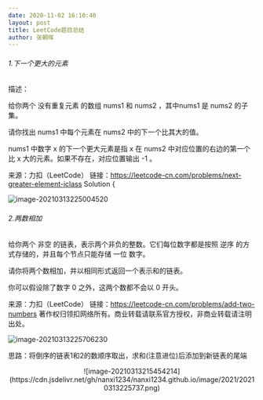 ```yaml
---
date: 2020-11-02 16:10:40
layout: post
title: LeetCode题目总结
author: 张朝晖
---
```




###### 1.下一个更大的元素

描述：

  给你两个 没有重复元素 的数组 nums1 和 nums2 ，其中nums1 是 nums2 的子集。

请你找出 nums1 中每个元素在 nums2 中的下一个比其大的值。

nums1 中数字 x 的下一个更大元素是指 x 在 nums2 中对应位置的右边的第一个比 x 大的元素。如果不存在，对应位置输出 -1 。

来源：力扣（LeetCode）
链接：https://leetcode-cn.com/problems/next-greater-element-iclass Solution {

  

![image-20210313225004520](https://cdn.jsdelivr.net/gh/nanxi1234/nanxi1234.github.io/image/2021/20210313225718.png)

######  2.两数相加

给你两个 非空 的链表，表示两个非负的整数。它们每位数字都是按照 逆序 的方式存储的，并且每个节点只能存储 一位 数字。

请你将两个数相加，并以相同形式返回一个表示和的链表。

你可以假设除了数字 0 之外，这两个数都不会以 0 开头。

来源：力扣（LeetCode）
链接：https://leetcode-cn.com/problems/add-two-numbers
著作权归领扣网络所有。商业转载请联系官方授权，非商业转载请注明出处。

![image-20210313225706230](https://cdn.jsdelivr.net/gh/nanxi1234/nanxi1234.github.io/image/2021/20210313225706.png)

思路：将倒序的链表1和2的数顺序取出，求和(注意进位)后添加到新链表的尾端



<center>![image-20210313215454214](https://cdn.jsdelivr.net/gh/nanxi1234/nanxi1234.github.io/image/2021/20210313225737.png)
</center>